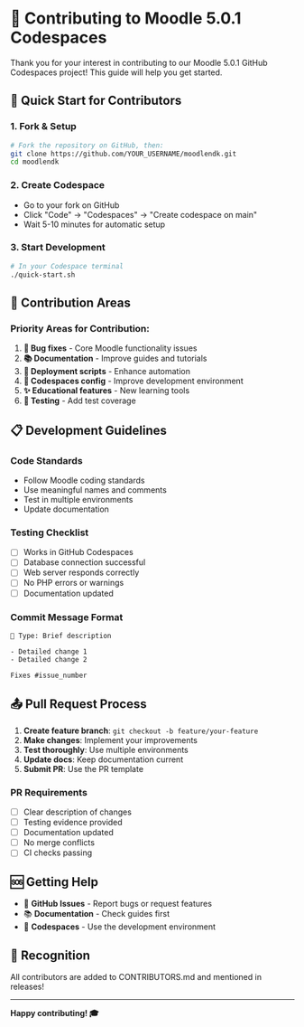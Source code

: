 # 🤝 Contributing to Moodle 5.0.1 Codespaces

Thank you for your interest in contributing to our Moodle 5.0.1 GitHub Codespaces project! This guide will help you get started.

## 🚀 Quick Start for Contributors

### 1. Fork & Setup
```bash
# Fork the repository on GitHub, then:
git clone https://github.com/YOUR_USERNAME/moodlendk.git
cd moodlendk
```

### 2. Create Codespace
- Go to your fork on GitHub
- Click "Code" → "Codespaces" → "Create codespace on main"
- Wait 5-10 minutes for automatic setup

### 3. Start Development
```bash
# In your Codespace terminal
./quick-start.sh
```

## 🎯 Contribution Areas

### Priority Areas for Contribution:
1. **🐛 Bug fixes** - Core Moodle functionality issues
2. **📚 Documentation** - Improve guides and tutorials
3. **🚀 Deployment scripts** - Enhance automation
4. **🔧 Codespaces config** - Improve development environment
5. **✨ Educational features** - New learning tools
6. **🧪 Testing** - Add test coverage

## 📋 Development Guidelines

### Code Standards
- Follow Moodle coding standards
- Use meaningful names and comments
- Test in multiple environments
- Update documentation

### Testing Checklist
- [ ] Works in GitHub Codespaces
- [ ] Database connection successful
- [ ] Web server responds correctly
- [ ] No PHP errors or warnings
- [ ] Documentation updated

### Commit Message Format
```
🎯 Type: Brief description

- Detailed change 1
- Detailed change 2

Fixes #issue_number
```

## 📤 Pull Request Process

1. **Create feature branch**: `git checkout -b feature/your-feature`
2. **Make changes**: Implement your improvements
3. **Test thoroughly**: Use multiple environments
4. **Update docs**: Keep documentation current
5. **Submit PR**: Use the PR template

### PR Requirements
- [ ] Clear description of changes
- [ ] Testing evidence provided
- [ ] Documentation updated
- [ ] No merge conflicts
- [ ] CI checks passing

## 🆘 Getting Help

- 💬 **GitHub Issues** - Report bugs or request features
- 📚 **Documentation** - Check guides first
- 🚀 **Codespaces** - Use the development environment

## 🎉 Recognition

All contributors are added to CONTRIBUTORS.md and mentioned in releases!

---

**Happy contributing! 🎓**
